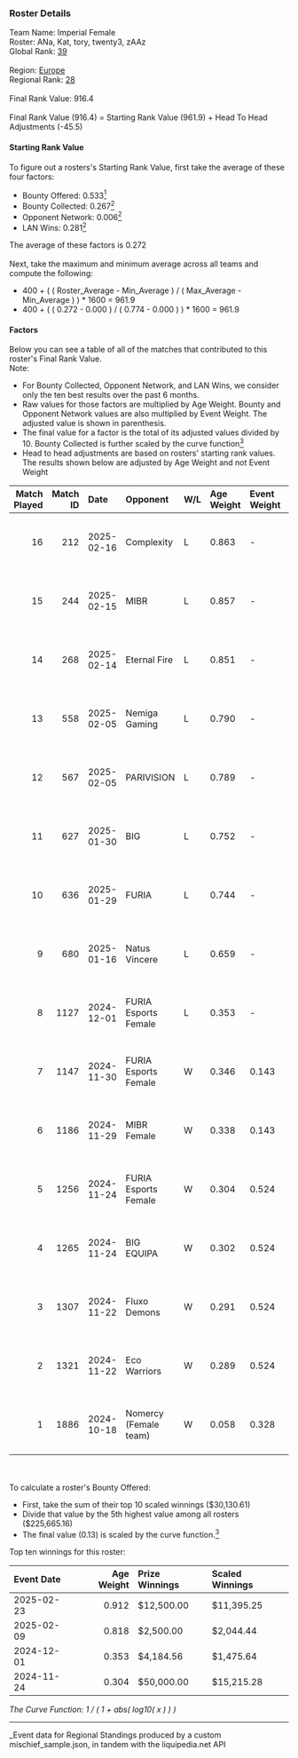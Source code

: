 ### Roster Details<br />
Team Name: Imperial Female<br />
Roster: ANa, Kat, tory, twenty3, zAAz<br />
Global Rank: [39](../../standings_global_2025_04_07.md)<br />
<br />
Region: [Europe]( ../../standings_europe_2025_04_07.md)<br />
Regional Rank: [28]( ../../standings_europe_2025_04_07.md)<br />
<br />
Final Rank Value:  916.4<br />
<br />
Final Rank Value (916.4) = Starting Rank Value (961.9) + Head To Head Adjustments (-45.5)<br />

#### Starting Rank Value<br />
To figure out a rosters's Starting Rank Value, first take the average of these four factors:<br />
- Bounty Offered: 0.533[<sup>1</sup>](#table2)
- Bounty Collected: 0.267[<sup>2</sup>](#table1)
- Opponent Network: 0.006[<sup>2</sup>](#table1)
- LAN Wins: 0.281[<sup>2</sup>](#table1)

The average of these factors is 0.272<br />
<br />
Next, take the maximum and minimum average across all teams and compute the following:<br />
- 400 + ( ( Roster_Average - Min_Average ) / ( Max_Average - Min_Average ) ) * 1600 = 961.9
- 400 + ( ( 0.272 - 0.000 ) / ( 0.774 - 0.000 ) ) * 1600 = 961.9


#### Factors<br />
Below you can see a table of all of the matches that contributed to this roster's Final Rank Value.<br />
Note:<br />

- For Bounty Collected, Opponent Network, and LAN Wins, we consider only the ten best results over the past 6 months.
- Raw values for those factors are multiplied by Age Weight. Bounty and Opponent Network values are also multiplied by Event Weight. The adjusted value is shown in parenthesis.
- The final value for a factor is the total of its adjusted values divided by 10. Bounty Collected is further scaled by the curve function[<sup>3</sup>](#curveFunction)
- Head to head adjustments are based on rosters' starting rank values. The results shown below are adjusted by Age Weight and not Event Weight
<span id="table1"></span><br />


| Match Played | Match ID | Date       | Opponent              | W/L | Age Weight | Event Weight | Bounty Collected | Opponent Network | LAN Wins  | H2H Adj. | Roster                          |
| -: | -: | :- | :- | :- | :- | :- | :- | :- | :- | -: | :- |
|           16 |      212 | 2025-02-16 | Complexity            | L   | 0.863      | -            | -                | -                | -         |    -9.47 | ANa, Kat, tory, twenty3, zAAz   |
|           15 |      244 | 2025-02-15 | MIBR                  | L   | 0.857      | -            | -                | -                | -         |    -2.75 | ANa, Kat, tory, twenty3, zAAz   |
|           14 |      268 | 2025-02-14 | Eternal Fire          | L   | 0.851      | -            | -                | -                | -         |    -0.13 | ANa, Kat, tory, twenty3, zAAz   |
|           13 |      558 | 2025-02-05 | Nemiga Gaming         | L   | 0.790      | -            | -                | -                | -         |   -15.59 | ANa, Kat, tory, twenty3, zAAz   |
|           12 |      567 | 2025-02-05 | PARIVISION            | L   | 0.789      | -            | -                | -                | -         |   -21.70 | ANa, Kat, tory, twenty3, zAAz   |
|           11 |      627 | 2025-01-30 | BIG                   | L   | 0.752      | -            | -                | -                | -         |    -1.93 | ANa, bubble, Kat, twenty3, zAAz |
|           10 |      636 | 2025-01-29 | FURIA                 | L   | 0.744      | -            | -                | -                | -         |    -3.20 | ANa, bubble, Kat, twenty3, zAAz |
|            9 |      680 | 2025-01-16 | Natus Vincere         | L   | 0.659      | -            | -                | -                | -         |    -0.73 | ANa, Kat, tory, twenty3, zAAz   |
|            8 |     1127 | 2024-12-01 | FURIA Esports Female  | L   | 0.353      | -            | -                | -                | -         |    -6.46 | ANa, Kat, tory, twenty3, zAAz   |
|            7 |     1147 | 2024-11-30 | FURIA Esports Female  | W   | 0.346      | 0.143        | 0.050 (0.002)    | 0.129 (0.006)    | 1 (0.346) |     4.60 | ANa, Kat, tory, twenty3, zAAz   |
|            6 |     1186 | 2024-11-29 | MIBR Female           | W   | 0.338      | 0.143        | 0.002 (0.000)    | 0.005 (0.000)    | 1 (0.338) |     1.24 | ANa, Kat, tory, twenty3, zAAz   |
|            5 |     1256 | 2024-11-24 | FURIA Esports Female  | W   | 0.304      | 0.524        | 0.050 (0.008)    | 0.129 (0.021)    | 1 (0.304) |     4.13 | ANa, Kat, tory, twenty3, zAAz   |
|            4 |     1265 | 2024-11-24 | BIG EQUIPA            | W   | 0.302      | 0.524        | 0.018 (0.003)    | 0.029 (0.005)    | 1 (0.302) |     2.20 | ANa, Kat, tory, twenty3, zAAz   |
|            3 |     1307 | 2024-11-22 | Fluxo Demons          | W   | 0.291      | 0.524        | 0.012 (0.002)    | 0.051 (0.008)    | 1 (0.291) |     1.96 | ANa, Kat, tory, twenty3, zAAz   |
|            2 |     1321 | 2024-11-22 | Eco Warriors          | W   | 0.289      | 0.524        | 0.018 (0.003)    | 0.121 (0.018)    | 1 (0.289) |     2.22 | ANa, Kat, tory, twenty3, zAAz   |
|            1 |     1886 | 2024-10-18 | Nomercy (Female team) | W   | 0.058      | 0.328        | 0.001 (0.000)    | 0.064 (0.001)    | 0 (0.000) |     0.15 | ANa, Kat, tory, twenty3, zAAz   |

<br />
<span id="table2"></span><br />
To calculate a roster's Bounty Offered:<br />

- First, take the sum of their top 10 scaled winnings ($30,130.61)
- Divide that value by the 5th highest value among all rosters ($225,665.16)
- The final value (0.13) is scaled by the curve function.[<sup>3</sup>](#curveFunction)

Top ten winnings for this roster:<br />

| Event Date | Age Weight | Prize Winnings | Scaled Winnings |
| :- | -: | :- | :- |
| 2025-02-23 |      0.912 | $12,500.00     | $11,395.25      |
| 2025-02-09 |      0.818 | $2,500.00      | $2,044.44       |
| 2024-12-01 |      0.353 | $4,184.56      | $1,475.64       |
| 2024-11-24 |      0.304 | $50,000.00     | $15,215.28      |


<span id="curveFunction"></span>_The Curve Function: 1 / ( 1 + abs( log10( x ) ) )_<br />

---
_Event data for Regional Standings produced by a custom mischief_sample.json, in tandem with the liquipedia.net API<br />
